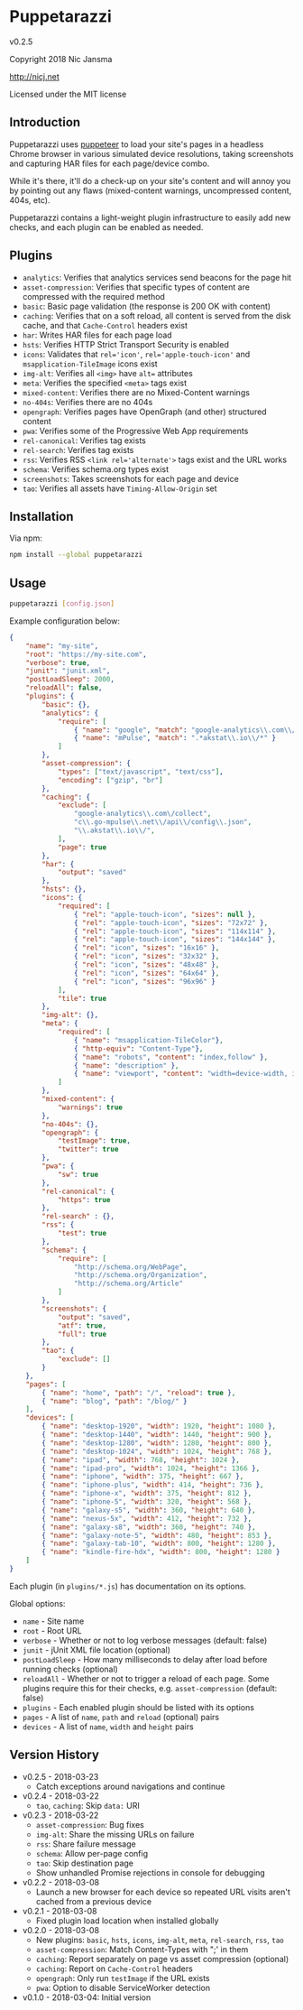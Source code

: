 # Puppetarazzi

v0.2.5

Copyright 2018 Nic Jansma

http://nicj.net

Licensed under the MIT license

## Introduction

Puppetarazzi uses [puppeteer](https://github.com/GoogleChrome/puppeteer) to load
your site's pages in a headless Chrome browser in various simulated
device resolutions, taking screenshots and capturing HAR files for each
page/device combo.

While it's there, it'll do a check-up on your site's content and will annoy you by
pointing out any flaws (mixed-content warnings, uncompressed content, 404s, etc).

Puppetarazzi contains a light-weight plugin infrastructure to easily add new checks,
and each plugin can be enabled as needed.

## Plugins

* `analytics`: Verifies that analytics services send beacons for the page hit
* `asset-compression`: Verifies that specific types of content are compressed with
   the required method
* `basic`: Basic page validation (the response is 200 OK with content)
* `caching`: Verifies that on a soft reload, all content is served from the disk
   cache, and that `Cache-Control` headers exist
* `har`: Writes HAR files for each page load
* `hsts`: Verifies HTTP Strict Transport Security is enabled
* `icons`: Validates that `rel='icon'`, `rel='apple-touch-icon'` and
  `msapplication-TileImage` icons exist
* `img-alt`: Verifies all `<img>` have `alt=` attributes
* `meta`: Verifies the specified `<meta>` tags exist
* `mixed-content`: Verifies there are no Mixed-Content warnings
* `no-404s`: Verifies there are no 404s
* `opengraph`: Verifies pages have OpenGraph (and other) structured content
* `pwa`: Verifies some of the Progressive Web App requirements
* `rel-canonical`: Verifies <link rel='canonical'> tag exists
* `rel-search`: Verifies <link rel='search'> tag exists
* `rss`: Verifies RSS `<link rel='alternate'>` tags exist and the URL works
* `schema`: Verifies schema.org types exist
* `screenshots`: Takes screenshots for each page and device
* `tao`: Verifies all assets have `Timing-Allow-Origin` set

## Installation

Via npm:

```bash
npm install --global puppetarazzi
```

## Usage

```bash
puppetarazzi [config.json]
```

Example configuration below:

```json
{
    "name": "my-site",
    "root": "https://my-site.com",
    "verbose": true,
    "junit": "junit.xml",
    "postLoadSleep": 2000,
    "reloadAll": false,
    "plugins": {
        "basic": {},
        "analytics": {
            "require": [
                { "name": "google", "match": "google-analytics\\.com\\/.*\\/?collect.*" },
                { "name": "mPulse", "match": ".*akstat\\.io\\/*" }
            ]
        },
        "asset-compression": {
            "types": ["text/javascript", "text/css"],
            "encoding": ["gzip", "br"]
        },
        "caching": {
            "exclude": [
                "google-analytics\\.com\/collect",
                "c\\.go-mpulse\\.net\\/api\\/config\\.json",
                "\\.akstat\\.io\\/",
            ],
            "page": true
        },
        "har": {
            "output": "saved"
        },
        "hsts": {},
        "icons": {
            "required": [
                { "rel": "apple-touch-icon", "sizes": null },
                { "rel": "apple-touch-icon", "sizes": "72x72" },
                { "rel": "apple-touch-icon", "sizes": "114x114" },
                { "rel": "apple-touch-icon", "sizes": "144x144" },
                { "rel": "icon", "sizes": "16x16" },
                { "rel": "icon", "sizes": "32x32" },
                { "rel": "icon", "sizes": "48x48" },
                { "rel": "icon", "sizes": "64x64" },
                { "rel": "icon", "sizes": "96x96" }
            ],
            "tile": true
        },
        "img-alt": {},
        "meta": {
            "required": [
                { "name": "msapplication-TileColor"},
                { "http-equiv": "Content-Type"},
                { "name": "robots", "content": "index,follow" },
                { "name": "description" },
                { "name": "viewport", "content": "width=device-width, initial-scale=1.0" }
            ]
        },
        "mixed-content": {
            "warnings": true
        },
        "no-404s": {},
        "opengraph": {
            "testImage": true,
            "twitter": true
        },
        "pwa": {
            "sw": true
        },
        "rel-canonical": {
            "https": true
        },
        "rel-search" : {},
        "rss": {
            "test": true
        },
        "schema": {
            "require": [
                "http://schema.org/WebPage",
                "http://schema.org/Organization",
                "http://schema.org/Article"
            ]
        },
        "screenshots": {
            "output": "saved",
            "atf": true,
            "full": true
        },
        "tao": {
            "exclude": []
        }
    },
    "pages": [
        { "name": "home", "path": "/", "reload": true },
        { "name": "blog", "path": "/blog/" }
    ],
    "devices": [
        { "name": "desktop-1920", "width": 1920, "height": 1080 },
        { "name": "desktop-1440", "width": 1440, "height": 900 },
        { "name": "desktop-1280", "width": 1280, "height": 800 },
        { "name": "desktop-1024", "width": 1024, "height": 768 },
        { "name": "ipad", "width": 768, "height": 1024 },
        { "name": "ipad-pro", "width": 1024, "height": 1366 },
        { "name": "iphone", "width": 375, "height": 667 },
        { "name": "iphone-plus", "width": 414, "height": 736 },
        { "name": "iphone-x", "width": 375, "height": 812 },
        { "name": "iphone-5", "width": 320, "height": 568 },
        { "name": "galaxy-s5", "width": 360, "height": 640 },
        { "name": "nexus-5x", "width": 412, "height": 732 },
        { "name": "galaxy-s8", "width": 360, "height": 740 },
        { "name": "galaxy-note-5", "width": 480, "height": 853 },
        { "name": "galaxy-tab-10", "width": 800, "height": 1280 },
        { "name": "kindle-fire-hdx", "width": 800, "height": 1280 }
    ]
}
```

Each plugin (in `plugins/*.js`) has documentation on its options.

Global options:

* `name` - Site name
* `root` - Root URL
* `verbose` - Whether or not to log verbose messages (default: false)
* `junit` - jUnit XML file location (optional)
* `postLoadSleep` - How many milliseconds to delay after load before running checks (optional)
* `reloadAll` - Whether or not to trigger a reload of each page.  Some plugins
    require this for their checks, e.g. `asset-compression` (default: false)
* `plugins` - Each enabled plugin should be listed with its options
* `pages` - A list of `name`, `path` and `reload` (optional) pairs
* `devices` - A list of `name`, `width` and `height` pairs

## Version History

* v0.2.5 - 2018-03-23
    * Catch exceptions around navigations and continue
* v0.2.4 - 2018-03-22
    * `tao`, `caching`: Skip `data:` URI
* v0.2.3 - 2018-03-22
    * `asset-compression`: Bug fixes
    * `img-alt`: Share the missing URLs on failure
    * `rss`: Share failure message
    * `schema`: Allow per-page config
    * `tao`: Skip destination page
    * Show unhandled Promise rejections in console for debugging
* v0.2.2 - 2018-03-08
    * Launch a new browser for each device so repeated URL visits aren't cached
      from a previous device
* v0.2.1 - 2018-03-08
    * Fixed plugin load location when installed globally
* v0.2.0 - 2018-03-08
    * New plugins: `basic`, `hsts`, `icons`, `img-alt`, `meta`, `rel-search`, `rss`, `tao`
    * `asset-compression`: Match Content-Types with ";' in them
    * `caching`: Report separately on page vs asset compression (optional)
    * `caching`: Report on `Cache-Control` headers
    * `opengraph`: Only run `testImage` if the URL exists
    * `pwa`: Option to disable ServiceWorker detection
* v0.1.0 - 2018-03-04: Initial version
